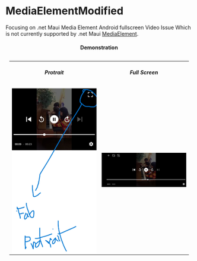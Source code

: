 # MediaElementModified
Focusing on .net Maui Media Element Android fullscreen Video Issue Which is not currently supported by .net Maui [MediaElement](https://learn.microsoft.com/en-us/dotnet/communitytoolkit/maui/views/mediaelement).

<h4 align="center">Demonstration</h2>   

<table width="100%" style="padding:10px">
  <tr>
    <td width="50%" align="center" valign="center"><h5>Protrait</h5>
    </td>
    <td width="50%" align="center" valign="center"><h5>Full Screen</h5>
    </td>
  </tr>


  <tr>
    <td width="50%" align="center" valign="center"><img align="center" 
        src="https://github.com/Tuurash/MediaElementModified/blob/main/Snaps/protrait.jpg" width="250"/>
    </td>
    <td width="50%" align="center" valign="center"><img align="center" 
        src="https://github.com/Tuurash/MediaElementModified/blob/main/Snaps/fullscreen.jpg" />
    </td>
  </tr>
</table>


